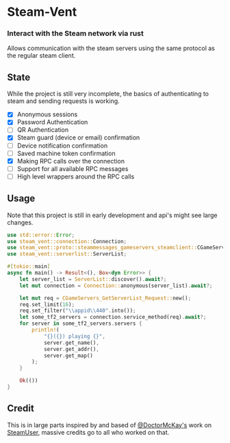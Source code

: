 # Steam-Vent

### Interact with the Steam network via rust

Allows communication with the steam servers using the same protocol as the regular steam client.

## State

While the project is still very incomplete, the basics of authenticating to steam and sending requests is working.

- [x] Anonymous sessions
- [x] Password Authentication
- [ ] QR Authentication
- [x] Steam guard (device or email) confirmation
- [ ] Device notification confirmation
- [ ] Saved machine token confirmation
- [x] Making RPC calls over the connection
- [ ] Support for all available RPC messages
- [ ] High level wrappers around the RPC calls 

## Usage

Note that this project is still in early development and api's might see large changes.

```rust
use std::error::Error;
use steam_vent::connection::Connection;
use steam_vent::proto::steammessages_gameservers_steamclient::CGameServers_GetServerList_Request;
use steam_vent::serverlist::ServerList;

#[tokio::main]
async fn main() -> Result<(), Box<dyn Error>> {
    let server_list = ServerList::discover().await?;
    let mut connection = Connection::anonymous(server_list).await?;

    let mut req = CGameServers_GetServerList_Request::new();
    req.set_limit(16);
    req.set_filter("\\appid\\440".into());
    let some_tf2_servers = connection.service_method(req).await?;
    for server in some_tf2_servers.servers {
        println!(
            "{}({}) playing {}",
            server.get_name(),
            server.get_addr(),
            server.get_map()
        );
    }

    Ok(())
}
```

## Credit

This is in large parts inspired by and based of [@DoctorMcKay's](https://github.com/DoctorMcKay) work on [SteamUser](https://github.com/DoctorMcKay/node-steam-user/),
massive credits go to all who worked on that. 